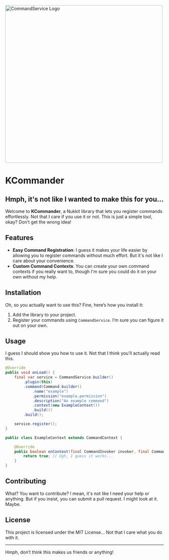 <img src="https://github.com/user-attachments/assets/03d794a6-4efd-4491-ada4-59dcd659103f" alt="CommandService Logo" width="500"/>

# KCommander

## Hmph, it's not like I wanted to make this for you...

Welcome to **KCommander**, a Nukkit library that lets you register commands effortlessly. Not that I care if you use it or not. This is just a simple tool, okay? Don’t get the wrong idea!

## Features

- **Easy Command Registration**: I guess it makes your life easier by allowing you to register commands without much effort. But it's not like I care about your convenience.
- **Custom Command Contexts**: You can create your own command contexts if you really want to, though I'm sure you could do it on your own without my help.

## Installation

Oh, so you actually want to use this? Fine, here’s how you install it:

1. Add the library to your project.
2. Register your commands using `CommandService`. I’m sure you can figure it out on your own.

## Usage

I guess I should show you how to use it. Not that I think you’ll actually read this.

```java
@Override
public void onLoad() {
    final var service = CommandService.builder()
        .plugin(this)
        .command(Command.builder()
            .name("example")
            .permission("example.permission")
            .description("An example command")
            .context(new ExampleContext())
            .build())
        .build();

    service.register();
}

public class ExampleContext extends CommandContext {

    @Override
    public boolean onContext(final CommandInvoker invoker, final CommandArgumentPool argumentPool) {
        return true; // Ugh, I guess it works...
    }
}
```

## Contributing

What? You want to contribute? I mean, it's not like I need your help or anything. But if you insist, you can submit a pull request. I might look at it. Maybe.

## License

This project is licensed under the MIT License... Not that I care what you do with it.

---

Hmph, don’t think this makes us friends or anything!
